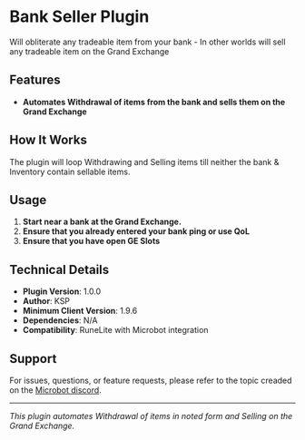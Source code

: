 # Bank Seller Plugin

Will obliterate any tradeable item from your bank - In other worlds will sell any tradeable item on the Grand Exchange

## Features

- **Automates Withdrawal of items from the bank and sells them on the Grand Exchange**

## How It Works

The plugin will loop Withdrawing and Selling items till neither the bank & Inventory contain sellable items.


## Usage

1. **Start near a bank at the Grand Exchange.**
2. **Ensure that you already entered your bank ping or use QoL**
2. **Ensure that you have open GE Slots**


## Technical Details

- **Plugin Version**: 1.0.0
- **Author**: KSP
- **Minimum Client Version**: 1.9.6
- **Dependencies**: N/A
- **Compatibility**: RuneLite with Microbot integration


## Support

For issues, questions, or feature requests, please refer to the topic creaded on the [Microbot discord](https://discord.com/channels/1087718903985221642/1405996818323738644).

---

*This plugin automates Withdrawal of items in noted form and Selling on the Grand Exchange.*